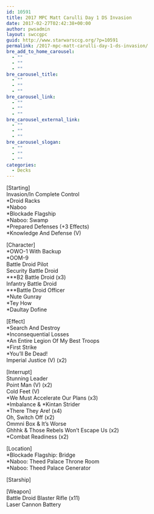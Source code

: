 ```yaml
---
id: 10591
title: 2017 MPC Matt Carulli Day 1 DS Invasion
date: 2017-02-27T02:42:38+00:00
author: pwsadmin
layout: swccgpc
guid: http://www.starwarsccg.org/?p=10591
permalink: /2017-mpc-matt-carulli-day-1-ds-invasion/
bre_add_to_home_carousel:
  - ""
  - ""
  - ""
bre_carousel_title:
  - ""
  - ""
  - ""
bre_carousel_link:
  - ""
  - ""
  - ""
bre_carousel_external_link:
  - ""
  - ""
  - ""
bre_carousel_slogan:
  - ""
  - ""
  - ""
categories:
  - Decks
---
```

[Starting]  
Invasion/In Complete Control  
*Droid Racks  
*Naboo  
*Blockade Flagship  
*Naboo: Swamp  
*Prepared Defenses (+3 Effects)  
*Knowledge And Defense (V)

[Character]  
*OWO-1 With Backup  
*OOM-9  
Battle Droid Pilot  
Security Battle Droid  
\***B2 Battle Droid (x3)  
Infantry Battle Droid  
\***Battle Droid Officer  
*Nute Gunray  
*Tey How  
*Daultay Dofine

[Effect]  
*Search And Destroy  
*Inconsequential Losses  
*An Entire Legion Of My Best Troops  
*First Strike  
*You&#8217;ll Be Dead!  
Imperial Justice (V) (x2)

[Interrupt]  
Stunning Leader  
Point Man (V) (x2)  
Cold Feet (V)  
*We Must Accelerate Our Plans (x3)  
\*Imbalance & \*Kintan Strider  
*There They Are! (x4)  
Oh, Switch Off (x2)  
Ommni Box & It&#8217;s Worse  
Ghhhk & Those Rebels Won&#8217;t Escape Us (x2)  
*Combat Readiness (x2)

[Location]  
*Blockade Flagship: Bridge  
*Naboo: Theed Palace Throne Room  
*Naboo: Theed Palace Generator

[Starship]

[Weapon]  
Battle Droid Blaster Rifle (x11)  
Laser Cannon Battery